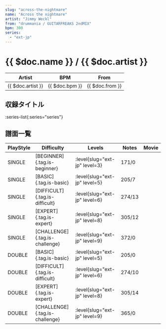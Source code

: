 ```yaml
---
slug: "across-the-nightmare"
name: "Across the nightmare"
artist: "Jimmy Weckl"
from: "drummania / GUITARFREAKS 2ndMIX"
bpm: 300
series:
  - "ext-jp"
---
```


# {{ $doc.name }} / {{ $doc.artist }}

|Artist|BPM|From|
|------|---|----|
|{{ $doc.artist }}|{{ $doc.bpm }}|{{ $doc.from }}|

## 収録タイトル

:series-list{:series="series"}

## 譜面一覧

|PlayStyle|Difficulty|Levels|Notes|Movie|
|---------|----------|------|-----|-----|
|SINGLE|[BEGINNER]{.tag.is-beginner}|<div class="field is-grouped is-grouped-multiline"> :level{slug="ext-jp" level=3}</div>|171/0||
|SINGLE|[BASIC]{.tag.is-basic}|<div class="field is-grouped is-grouped-multiline"> :level{slug="ext-jp" level=5}</div>|205/7||
|SINGLE|[DIFFICULT]{.tag.is-difficult}|<div class="field is-grouped is-grouped-multiline"> :level{slug="ext-jp" level=6}</div>|274/13||
|SINGLE|[EXPERT]{.tag.is-expert}|<div class="field is-grouped is-grouped-multiline"> :level{slug="ext-jp" level=8}</div>|305/12||
|SINGLE|[CHALLENGE]{.tag.is-challenge}|<div class="field is-grouped is-grouped-multiline"> :level{slug="ext-jp" level=9}</div>|372/0||
|DOUBLE|[BASIC]{.tag.is-basic}|<div class="field is-grouped is-grouped-multiline"> :level{slug="ext-jp" level=5}</div>|205/0||
|DOUBLE|[DIFFICULT]{.tag.is-difficult}|<div class="field is-grouped is-grouped-multiline"> :level{slug="ext-jp" level=6}</div>|274/10||
|DOUBLE|[EXPERT]{.tag.is-expert}|<div class="field is-grouped is-grouped-multiline"> :level{slug="ext-jp" level=8}</div>|305/14||
|DOUBLE|[CHALLENGE]{.tag.is-challenge}|<div class="field is-grouped is-grouped-multiline"> :level{slug="ext-jp" level=9}</div>|365/0||
